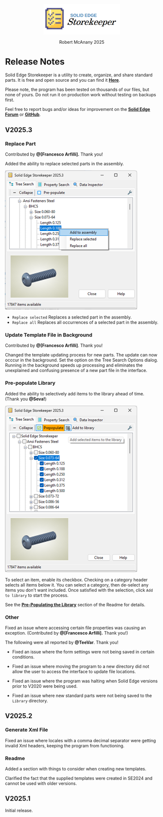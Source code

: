 <div class="center">
  <p align=center>
  <img src="media/logo.png" width=50%;>
  <p align=center>
  <span class="description">Robert McAnany 2025</span>
</div>

# Release Notes
Solid Edge Storekeeper is a utility to create, organize, and share standard parts.  It is free and open source and you can find it [<ins>**Here**</ins>](https://github.com/rmcanany/SolidEdgeStorekeeper#readme).  

Please note, the program has been tested on thousands of our files, but none of yours.  Do not run it on production work without testing on backups first.

Feel free to report bugs and/or ideas for improvement on the [<ins>**Solid Edge Forum**</ins>](https://community.sw.siemens.com/s/topic/0TO4O000000MihiWAC/solid-edge) or [<ins>**GitHub**</ins>](https://github.com/rmcanany/SolidEdgeStorekeeper/issues).

## V2025.3

### Replace Part

Contributed by **@[Francesco Arfilli].**  Thank you!

Added the ability to replace selected parts in the assembly.

![Replace Part](media/tree_search.png)

- `Replace selected`  Replaces a selected part in the assembly.
- `Replace all`  Replaces all occurrences of a selected part in the assembly.


### Update Template File in Background

Contributed by **@[Francesco Arfilli]**.  Thank you!

Changed the template updating process for new parts.  The update can now occcur in the background.  Set the option on the Tree Search Options dialog.  Running in the background speeds up processing and eliminates the unexplained and confusing presence of a new part file in the interface.

### Pre-populate Library

Added the ability to selectively add items to the library ahead of time. (Thank you **@Seva!**)

![Prepopulate](media/prepopulate_library.png)

To select an item, enable its checkbox.  Checking on a category header selects all items below it.  You can select a category, then de-select any items you don't want included.  Once satisfied with the selection, click `Add to library` to start the process.

See the [<ins>**Pre-Populating the Library**</ins>](https://github.com/rmcanany/SolidEdgeStorekeeper#pre-populating-the-library) section of the Readme for details.

### Other

Fixed an issue where accessing certain file properties was causing an exception.  (Contributed by **@[Francesco Arfilli].**  Thank you!)

The following were all reported by **@TeeVar**.  Thank you!

- Fixed an issue where the form settings were not being saved in certain conditions.

- Fixed an issue where moving the program to a new directory did not allow the user to access the interface to update file locations.  

- Fixed an issue where the program was halting when Solid Edge versions prior to V2020 were being used.

- Fixed an issue where new standard parts were not being saved to the `Library` directory.

## V2025.2

### Generate Xml File

Fixed an issue where locales with a comma decimal separator were getting invalid Xml headers, keeping the program from functioning.

### Readme

Added a section with things to consider when creating new templates.

Clarified the fact that the supplied templates were created in SE2024 and cannot be used with older versions.

## V2025.1
Initial release.
